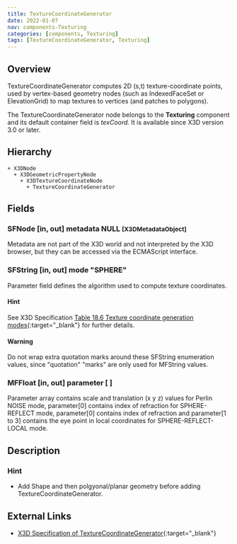 ```yaml
---
title: TextureCoordinateGenerator
date: 2022-01-07
nav: components-Texturing
categories: [components, Texturing]
tags: [TextureCoordinateGenerator, Texturing]
---
```

<style>
.post h3 {
  word-spacing: 0.2em;
}
</style>

## Overview

TextureCoordinateGenerator computes 2D (s,t) texture-coordinate points, used by vertex-based geometry nodes (such as IndexedFaceSet or ElevationGrid) to map textures to vertices (and patches to polygons).

The TextureCoordinateGenerator node belongs to the **Texturing** component and its default container field is *texCoord.* It is available since X3D version 3.0 or later.

## Hierarchy

```
+ X3DNode
  + X3DGeometricPropertyNode
    + X3DTextureCoordinateNode
      + TextureCoordinateGenerator
```

## Fields

### SFNode [in, out] **metadata** NULL <small>[X3DMetadataObject]</small>

Metadata are not part of the X3D world and not interpreted by the X3D browser, but they can be accessed via the ECMAScript interface.

### SFString [in, out] **mode** "SPHERE"

Parameter field defines the algorithm used to compute texture coordinates.

#### Hint

See X3D Specification [Table 18.6 Texture coordinate generation modes](https://www.web3d.org/files/specifications/19775-1/V3.3/Part01/components/texturing.html#t-Texturecoordgeneration){:target="_blank"} for further details.

#### Warning

Do not wrap extra quotation marks around these SFString enumeration values, since "quotation" "marks" are only used for MFString values.

### MFFloat [in, out] **parameter** [ ]

Parameter array contains scale and translation (x y z) values for Perlin NOISE mode, parameter[0] contains index of refraction for SPHERE-REFLECT mode, parameter[0] contains index of refraction and parameter[1 to 3] contains the eye point in local coordinates for SPHERE-REFLECT-LOCAL mode.

## Description

### Hint

- Add Shape and then polgyonal/planar geometry before adding TextureCoordinateGenerator.

## External Links

- [X3D Specification of TextureCoordinateGenerator](https://www.web3d.org/documents/specifications/19775-1/V4.0/Part01/components/texturing.html#TextureCoordinateGenerator){:target="_blank"}
